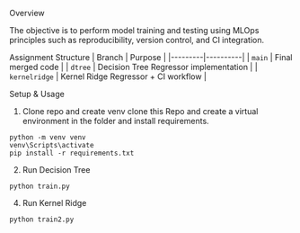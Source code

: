Overview

The objective is to perform model training and testing using MLOps principles such as reproducibility, version control, and CI integration.

Assignment Structure
| Branch | Purpose |
|---------|----------|
| `main` | Final merged code |
| `dtree` | Decision Tree Regressor implementation |
| `kernelridge` | Kernel Ridge Regressor + CI workflow |


Setup & Usage

1. Clone repo and create venv
clone this Repo and create a virtual environment in the folder and install requirements.
````
python -m venv venv
venv\Scripts\activate
pip install -r requirements.txt
````

2. Run Decision Tree
````
python train.py
````

4. Run Kernel Ridge
````
python train2.py
````
